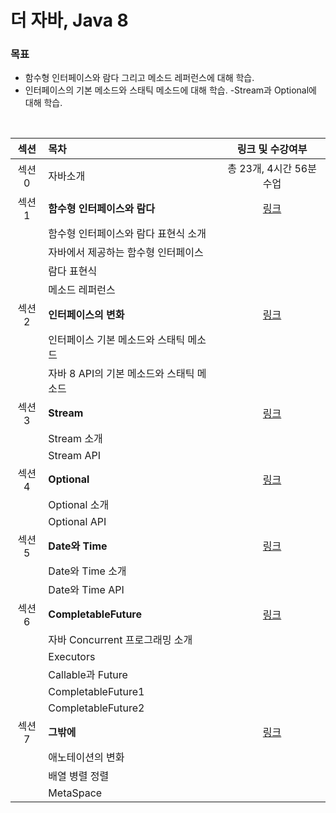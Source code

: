 # 더 자바, Java 8

### 목표

- 함수형 인터페이스와 람다 그리고 메소드 레퍼런스에 대해 학습.
- 인터페이스의 기본 메소드와 스태틱 메소드에 대해 학습.
  -Stream과 Optional에 대해 학습.

<br>

| 섹션  | 목차                                     |                                          링크 및 수강여부                                          |
| :---: | :--------------------------------------- | :------------------------------------------------------------------------------------------------: |
| 섹션0 | 자바소개                                 |                                      총 23개, 4시간 56분 수업                                      |
| 섹션1 | **함수형 인터페이스와 람다**             | [링크](https://github.com/jihyeonmun/SelfLearningaboutJavaSpring/tree/master/01_TheJava8/Section1) |
|       | 함수형 인터페이스와 람다 표현식 소개     |                                                                                                    |
|       | 자바에서 제공하는 함수형 인터페이스      |                                                                                                    |
|       | 람다 표현식                              |                                                                                                    |
|       | 메소드 레퍼런스                          |                                                                                                    |
| 섹션2 | **인터페이스의 변화**                    | [링크](https://github.com/jihyeonmun/SelfLearningaboutJavaSpring/tree/master/01_TheJava8/Section2) |
|       | 인터페이스 기본 메소드와 스태틱 메소드   |                                                                                                    |
|       | 자바 8 API의 기본 메소드와 스태틱 메소드 |                                                                                                    |
| 섹션3 | **Stream**                               | [링크](https://github.com/jihyeonmun/SelfLearningaboutJavaSpring/tree/master/01_TheJava8/Section3) |
|       | Stream 소개                              |                                                                                                    |
|       | Stream API                               |                                                                                                    |
| 섹션4 | **Optional**                             | [링크](https://github.com/jihyeonmun/SelfLearningaboutJavaSpring/tree/master/01_TheJava8/Section4) |
|       | Optional 소개                            |                                                                                                    |
|       | Optional API                             |                                                                                                    |
| 섹션5 | **Date와 Time**                          | [링크](https://github.com/jihyeonmun/SelfLearningaboutJavaSpring/tree/master/01_TheJava8/Section5) |
|       | Date와 Time 소개                         |                                                                                                    |
|       | Date와 Time API                          |                                                                                                    |
| 섹션6 | **CompletableFuture**                    | [링크](https://github.com/jihyeonmun/SelfLearningaboutJavaSpring/tree/master/01_TheJava8/Section6) |
|       | 자바 Concurrent 프로그래밍 소개          |                                                                                                    |
|       | Executors                                |                                                                                                    |
|       | Callable과 Future                        |                                                                                                    |
|       | CompletableFuture1                       |                                                                                                    |
|       | CompletableFuture2                       |                                                                                                    |
| 섹션7 | **그밖에**                               | [링크](https://github.com/jihyeonmun/SelfLearningaboutJavaSpring/tree/master/01_TheJava8/Section7) |
|       | 애노테이션의 변화                        |                                                                                                    |
|       | 배열 병렬 정렬                           |                                                                                                    |
|       | MetaSpace                                |                                                                                                    |
